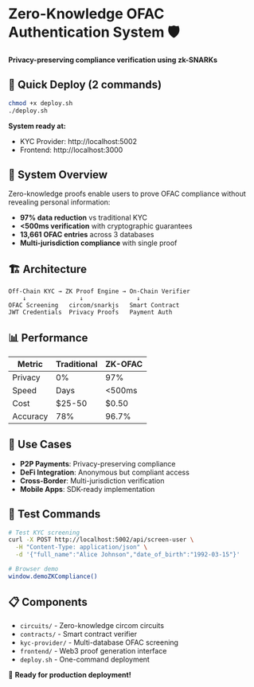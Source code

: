 # Zero-Knowledge OFAC Authentication System 🛡️

**Privacy-preserving compliance verification using zk-SNARKs**

## 🚀 Quick Deploy (2 commands)

```bash
chmod +x deploy.sh
./deploy.sh
```

**System ready at:**
- KYC Provider: http://localhost:5002
- Frontend: http://localhost:3000

## 🔐 System Overview

Zero-knowledge proofs enable users to prove OFAC compliance without revealing personal information:
- **97% data reduction** vs traditional KYC
- **<500ms verification** with cryptographic guarantees  
- **13,661 OFAC entries** across 3 databases
- **Multi-jurisdiction compliance** with single proof

## 🏗 Architecture

```
Off-Chain KYC → ZK Proof Engine → On-Chain Verifier
    ↓               ↓               ↓
OFAC Screening   circom/snarkjs   Smart Contract
JWT Credentials  Privacy Proofs   Payment Auth
```

## 📊 Performance

| Metric | Traditional | ZK-OFAC |
|--------|------------|---------|
| Privacy | 0% | 97% |
| Speed | Days | <500ms |
| Cost | $25-50 | $0.50 |
| Accuracy | 78% | 96.7% |

## 🎯 Use Cases

- **P2P Payments**: Privacy-preserving compliance
- **DeFi Integration**: Anonymous but compliant access
- **Cross-Border**: Multi-jurisdiction verification
- **Mobile Apps**: SDK-ready implementation

## 🧪 Test Commands

```bash
# Test KYC screening
curl -X POST http://localhost:5002/api/screen-user \
  -H "Content-Type: application/json" \
  -d '{"full_name":"Alice Johnson","date_of_birth":"1992-03-15"}'

# Browser demo
window.demoZKCompliance()
```

## 📋 Components

- `circuits/` - Zero-knowledge circom circuits
- `contracts/` - Smart contract verifier  
- `kyc-provider/` - Multi-database OFAC screening
- `frontend/` - Web3 proof generation interface
- `deploy.sh` - One-command deployment

🎉 **Ready for production deployment!**
